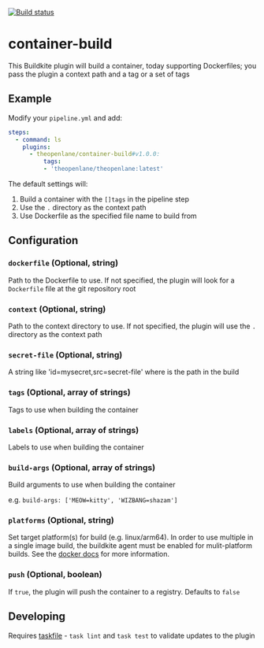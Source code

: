 [![Build status](https://badge.buildkite.com/aad609bb85b97713f26869f6e067df11a47976d90566a62020.svg)](https://buildkite.com/theopenlane/container-build-buildkite-plugin)

# container-build

This Buildkite plugin will build a container, today supporting Dockerfiles; you
pass the plugin a context path and a tag or a set of tags

## Example

Modify your `pipeline.yml` and add:

```yml
steps:
  - command: ls
    plugins:
      - theopenlane/container-build#v1.0.0:
          tags:
          - 'theopenlane/theopenlane:latest'
```

The default settings will:

1. Build a container with the `[]tags` in the pipeline step
1. Use the `.` directory as the context path
1. Use Dockerfile as the specified file name to build from

## Configuration

### `dockerfile` (Optional, string)

Path to the Dockerfile to use. If not specified, the plugin will look for a
`Dockerfile` file at the git repository root

### `context` (Optional, string)

Path to the context directory to use. If not specified, the plugin will use the
`.` directory as the context path

### `secret-file` (Optional, string)

A string like 'id=mysecret,src=secret-file' where <secret-file> is the path in
the build

### `tags` (Optional, array of strings)

Tags to use when building the container

### `labels` (Optional, array of strings)

Labels to use when building the container

### `build-args` (Optional, array of strings)

Build arguments to use when building the container

e.g. `build-args: ['MEOW=kitty', 'WIZBANG=shazam']`

### `platforms` (Optional, string)

Set target platform(s) for build (e.g. linux/arm64). In order to use multiple in
a single image build, the buildkite agent must be enabled for mulit-platform
builds. See the
[docker docs](https://docs.docker.com/build/building/multi-platform/) for more
information.

### `push` (Optional, boolean)

If `true`, the plugin will push the container to a registry. Defaults to `false`

## Developing

Requires [taskfile](https://taskfile.dev/installation/) - `task lint` and
`task test` to validate updates to the plugin
